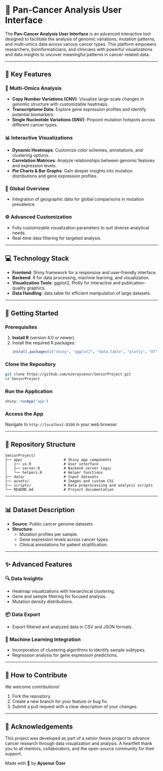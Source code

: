 # 🧬 **Pan-Cancer Analysis User Interface**

The **Pan-Cancer Analysis User Interface** is an advanced interactive tool designed to facilitate the analysis of genomic variations, mutation patterns, and multi-omics data across various cancer types. This platform empowers researchers, bioinformaticians, and clinicians with powerful visualizations and data insights to uncover meaningful patterns in cancer-related data.

---

## 🌟 **Key Features**

### 🔬 **Multi-Omics Analysis**
- **Copy Number Variations (CNV)**: Visualize large-scale changes in genomic structure with customizable heatmaps.
- **Transcriptome Data**: Explore gene expression profiles and identify potential biomarkers.
- **Single Nucleotide Variations (SNV)**: Pinpoint mutation hotspots across different cancer types.

### 📊 **Interactive Visualizations**
- **Dynamic Heatmaps**: Customize color schemes, annotations, and clustering options.
- **Correlation Matrices**: Analyze relationships between genomic features and expression levels.
- **Pie Charts & Bar Graphs**: Gain deeper insights into mutation distributions and gene expression profiles.

### 🏰 **Global Overview**
- Integration of geographic data for global comparisons in mutation prevalence.

### ⚙️ **Advanced Customization**
- Fully customizable visualization parameters to suit diverse analytical needs.
- Real-time data filtering for targeted analysis.

---

## 💻 **Technology Stack**

- **Frontend**: Shiny framework for a responsive and user-friendly interface.
- **Backend**: R for data processing, machine learning, and visualization.
- **Visualization Tools**: ggplot2, Plotly for interactive and publication-quality graphics.
- **Data Handling**: data.table for efficient manipulation of large datasets.

---

## 🚀 **Getting Started**

### **Prerequisites**
1. **Install R** (version 4.0 or newer).
2. Install the required R packages:
   ```R
   install.packages(c("shiny", "ggplot2", "data.table", "plotly", "DT", "reshape2"))
   ```

### **Clone the Repository**
   ```bash
   git clone https://github.com/ozeraysenur/SeniorProject.git
   cd SeniorProject
   ```

### **Run the Application**
   ```R
   shiny::runApp("app")
   ```

### **Access the App**
Navigate to `http://localhost:8100` in your web browser.

---

## 📂 **Repository Structure**

```
SeniorProject/
├── app/                   # Shiny app components
│   ├── ui.R               # User interface
│   ├── server.R           # Backend server logic
│   └── helpers.R          # Helper functions
├── data/                  # Input datasets
├── assets/                # Images and custom CSS
├── scripts/               # Data preprocessing and analysis scripts
└── README.md              # Project documentation
```

---

## 📊 **Dataset Description**

- **Source**: Public cancer genome datasets.
- **Structure**:
  - Mutation profiles per sample.
  - Gene expression levels across cancer types.
  - Clinical annotations for patient stratification.

---

## ✨ **Advanced Features**

### 🔍 **Data Insights**
- Heatmap visualizations with hierarchical clustering.
- Gene and sample filtering for focused analysis.
- Mutation density distributions.

### 📦 **Data Export**
- Export filtered and analyzed data in CSV and JSON formats.

### 🧠 **Machine Learning Integration**
- Incorporation of clustering algorithms to identify sample subtypes.
- Regression analysis for gene expression predictions.

---

## 📜 **How to Contribute**

We welcome contributions!  
1. Fork the repository.
2. Create a new branch for your feature or bug fix.
3. Submit a pull request with a clear description of your changes.

---

## 💜 **Acknowledgements**

This project was developed as part of a senior thesis project to advance cancer research through data visualization and analysis. A heartfelt thank you to all mentors, collaborators, and the open-source community for their support.

Made with 💜 by **Ayşenur Özer**
